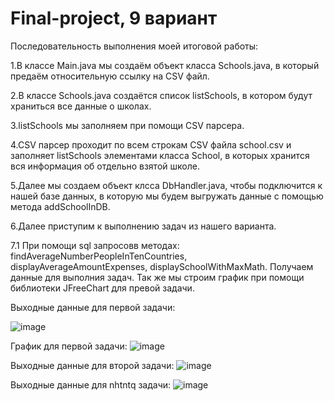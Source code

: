 # Final-project, 9 вариант
Последовательность выполнения моей итоговой работы:
  
  1.В классе Main.java мы создаём объект класса Schools.java, в который предаём относительную ссылку на CSV файл.
  
  2.В классе Schools.java создаётся список listSchools, в котором будут храниться все данные о школах.
  
  3.listSchools мы заполняем при помощи CSV парсера.
  
  4.CSV парсер проходит по всем строкам CSV файла school.csv и заполняет listSchools элементами класса School, в которых хранится вся информация об отдельно взятой школе.
  
  5.Далее мы создаем объект клсса DbHandler.java, чтобы подключится к нашей базе данных, в которую мы будем выгружать данные с помощью метода addSchoolInDB.
  
  6.Далее приступим к выполнению задач из нашего варианта.
  
  7.1 При помощи sql запросовв методах: findAverageNumberPeopleInTenCountries, displayAverageAmountExpenses, displaySchoolWithMaxMath. Получаем данные для выполния задач. Так же мы строим график при помощи библиотеки JFreeChart для превой задачи.
  
  Выходные данные для первой задачи: 
  
  ![image](https://user-images.githubusercontent.com/74546538/147416521-4d22c854-3505-49ba-a89a-d016d4e62096.png)
  
  
  График для первой задачи: 
  ![image](https://user-images.githubusercontent.com/74546538/147416563-117a1d5d-9149-4927-b669-83a5fd8fa42b.png)
  
  Выходные данные для второй задачи: 
  ![image](https://user-images.githubusercontent.com/74546538/147416533-082c61c2-5d22-47cc-a60d-cee204a90fa5.png)
  
  Выходные данные для nhtntq задачи: 
  ![image](https://user-images.githubusercontent.com/74546538/147416537-27de8f9a-2f93-40b3-8c05-ee64cc033404.png)
